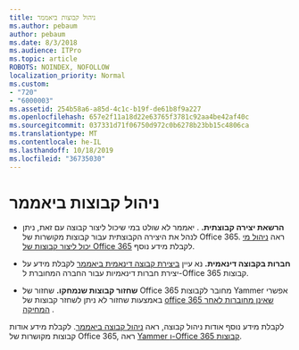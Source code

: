 ```yaml
---
title: ניהול קבוצות ביאממר
ms.author: pebaum
author: pebaum
ms.date: 8/3/2018
ms.audience: ITPro
ms.topic: article
ROBOTS: NOINDEX, NOFOLLOW
localization_priority: Normal
ms.custom:
- "720"
- "6000003"
ms.assetid: 254b58a6-a85d-4c1c-b19f-de61b8f9a227
ms.openlocfilehash: 657e2f11a18d22e63765f3781c92aa4be42af40c
ms.sourcegitcommit: 037331d71f06750d972c0b6278b23bb15c4806ca
ms.translationtype: MT
ms.contentlocale: he-IL
ms.lasthandoff: 10/18/2019
ms.locfileid: "36735030"
---
```

# <a name="manage-groups-in-yammer"></a>ניהול קבוצות ביאממר

- **הרשאת יצירה קבוצתית.** . יאממר לא שולט במי שיכול ליצור קבוצה עם זאת, ניתן לנהל את היצירה הקבוצתית עבור קבוצות מקושרות של Office 365. ראה [ניהול מי יכול ליצור קבוצות של Office 365](https://docs.microsoft.com/office365/admin/create-groups/manage-creation-of-groups) לקבלת מידע נוסף.

- **חברות בקבוצה דינאמית.** נא עיין [ביצירת קבוצה דינאמית ביאממר](https://docs.microsoft.com/yammer/manage-yammer-groups/create-a-dynamic-group) לקבלת מידע על יצירת חברות דינאמיות עבור החברה המחוברת ל-Office 365 קבוצות.

- **שחזור קבוצות שנמחקו.** שחזור של Office 365 מחובר לקבוצות Yammer אפשרי באמצעות שחזור לא ניתן לשחזר קבוצות של [office 365 שאינן מחוברות לאחר המחיקה](https://docs.microsoft.com/office365/admin/create-groups/restore-deleted-group) .

לקבלת מידע נוסף אודות ניהול קבוצה, ראה [ניהול קבוצה ביאממר](https://support.office.com/article/Manage-a-group-in-Yammer-6e05c6d6-5548-4c88-89cd-e6757a514ef2). לקבלת מידע אודות קבוצות מקושרות של Office 365, ראה [Yammer ו-Office 365 קבוצות](https://docs.microsoft.com/yammer/manage-yammer-groups/yammer-and-office-365-groups).
  
